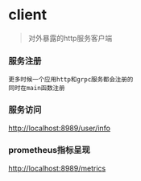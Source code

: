 # client

> 对外暴露的http服务客户端

### 服务注册
```
更多时候一个应用http和grpc服务都会注册的
同时在main函数注册
```

### 服务访问

[http://localhost:8989/user/info](http://localhost:8989/user/info)

### prometheus指标呈现

[http://localhost:8989/metrics](http://localhost:8989/metrics)